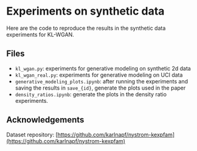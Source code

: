 # Experiments on synthetic data

Here are the code to reproduce the results in the synthetic data experiments for KL-WGAN.

## Files

- `kl_wgan.py`: experiments for generative modeling on synthetic 2d data
- `kl_wgan_real.py`: experiments for generative modeling on UCI data
- `generative_modeling_plots.ipynb`: after running the experiments and saving the results in `save_{id}`, generate the plots used in the paper
- `density_ratios.ipynb`: generate the plots in the density ratio experiments.

## Acknowledgements

Dataset repository: [https://github.com/karlnapf/nystrom-kexpfam](https://github.com/karlnapf/nystrom-kexpfam)